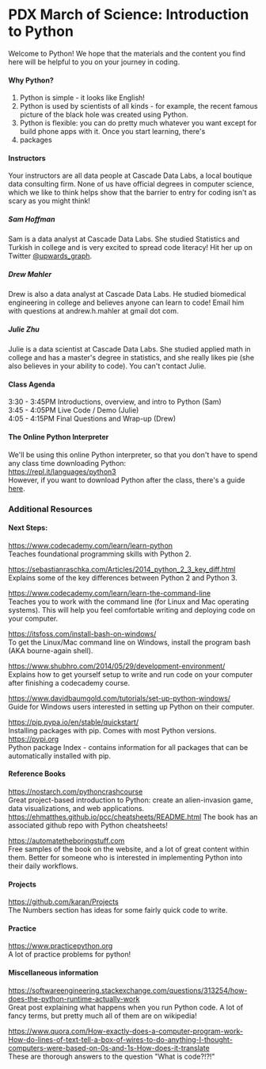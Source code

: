 # PDX March of Science: Introduction to Python

Welcome to Python! We hope that the materials and the content you find here
will be helpful to you on your journey in coding. 

#### Why Python?
1. Python is simple - it looks like English! 
2. Python is used by scientists of all kinds - for example, the recent famous picture of the black hole was created using Python. 
3. Python is flexible: you can do pretty much whatever you want except for build phone apps with it. Once you start learning, there's 
4. packages

#### Instructors
Your instructors are all data people at Cascade Data Labs, a local boutique data consulting firm. None of us have official degrees in computer science, which we like to think helps show that the barrier to entry for coding isn't as scary as you might think!

##### Sam Hoffman 
Sam is a data analyst at Cascade Data Labs. She studied Statistics and Turkish in college and is very excited to spread code literacy! Hit her up on Twitter [@upwards_graph](https://twitter.com/upwards_graph).

##### Drew Mahler
Drew is also a data analyst at Cascade Data Labs. He studied biomedical engineering in college and believes anyone can learn to code! Email him with questions at andrew.h.mahler at gmail dot com. 

##### Julie Zhu
Julie is a data scientist at Cascade Data Labs. She studied applied math in college and has a master's degree in statistics, and she really likes pie (she also believes in your ability to code). You can't contact Julie. 

#### Class Agenda
3:30 - 3:45PM Introductions, overview, and intro to Python (Sam) <br>
3:45 - 4:05PM Live Code / Demo (Julie) <br>
4:05 - 4:15PM Final Questions and Wrap-up (Drew) <br>

#### The Online Python Interpreter
We'll be using this online Python interpreter, so that you don't have to spend any class time downloading Python: <br>
https://repl.it/languages/python3 <br>
However, if you want to download Python after the class, there's a guide [here](https://wiki.python.org/moin/BeginnersGuide/Download).

### Additional Resources

#### Next Steps:
https://www.codecademy.com/learn/learn-python <br>
Teaches foundational programming skills with Python 2.

https://sebastianraschka.com/Articles/2014_python_2_3_key_diff.html <br>
Explains some of the key differences between Python 2 and Python 3.

https://www.codecademy.com/learn/learn-the-command-line <br>
Teaches you to work with the command line (for Linux and Mac operating systems). This will help you feel comfortable writing and deploying code on your computer. 

https://itsfoss.com/install-bash-on-windows/ <br>
To get the Linux/Mac command line on Windows, install the program bash (AKA bourne-again shell).

https://www.shubhro.com/2014/05/29/development-environment/ <br>
Explains how to get yourself setup to write and run code on your computer after finishing a codecademy course.

https://www.davidbaumgold.com/tutorials/set-up-python-windows/ <br>
Guide for Windows users interested in setting up Python on their computer.

https://pip.pypa.io/en/stable/quickstart/ <br>
Installing packages with pip. Comes with most Python versions.
https://pypi.org <br>
Python package Index - contains information for all packages that can be automatically installed with pip.

#### Reference Books
https://nostarch.com/pythoncrashcourse<br>
Great project-based introduction to Python: create an alien-invasion game, data visualizations, and web applications. <br>
https://ehmatthes.github.io/pcc/cheatsheets/README.html
The book has an associated github repo with Python cheatsheets! <br>

https://automatetheboringstuff.com<br>
Free samples of the book on the website, and a lot of great content within them. Better for someone who is interested in implementing Python into their daily workflows. 

#### Projects
https://github.com/karan/Projects<br>
The Numbers section has ideas for some fairly quick code to write.

#### Practice
https://www.practicepython.org<br>
A lot of practice problems for python! 

#### Miscellaneous information
https://softwareengineering.stackexchange.com/questions/313254/how-does-the-python-runtime-actually-work <br>
Great post explaining what happens when you run Python code. A lot of fancy terms, but pretty much all of them are on wikipedia!

https://www.quora.com/How-exactly-does-a-computer-program-work-How-do-lines-of-text-tell-a-box-of-wires-to-do-anything-I-thought-computers-were-based-on-0s-and-1s-How-does-it-translate <br>
These are thorough answers to the question "What is code?!?!"
